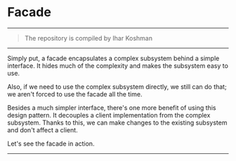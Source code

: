 # Facade
-------------------
> The repository is compiled by Ihar Koshman
***

Simply put, a facade encapsulates a complex subsystem behind a simple interface. It hides much of the complexity and 
    makes the subsystem easy to use.

Also, if we need to use the complex subsystem directly, we still can do that; we aren't forced to use the facade all 
    the time.

Besides a much simpler interface, there's one more benefit of using this design pattern. It decouples a client 
    implementation from the complex subsystem. Thanks to this, we can make changes to the existing subsystem and don't 
    affect a client.

Let's see the facade in action.

***